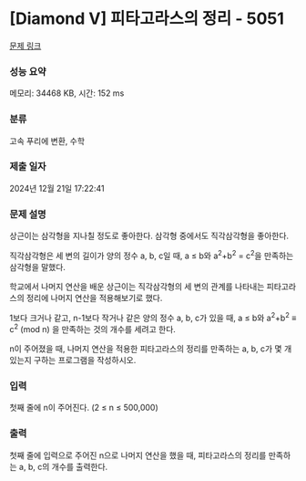 # [Diamond V] 피타고라스의 정리 - 5051 

[문제 링크](https://www.acmicpc.net/problem/5051) 

### 성능 요약

메모리: 34468 KB, 시간: 152 ms

### 분류

고속 푸리에 변환, 수학

### 제출 일자

2024년 12월 21일 17:22:41

### 문제 설명

<p>상근이는 삼각형을 지나칠 정도로 좋아한다. 삼각형 중에서도 직각삼각형을 좋아한다.</p>

<p>직각삼각형은 세 변의 길이가 양의 정수 a, b, c일 때, a ≤ b와 a<sup>2</sup>+b<sup>2</sup> = c<sup>2</sup>을 만족하는 삼각형을 말했다.</p>

<p>학교에서 나머지 연산을 배운 상근이는 직각삼각형의 세 변의 관계를 나타내는 피타고라스의 정리에 나머지 연산을 적용해보기로 했다.</p>

<p>1보다 크거나 같고, n-1보다 작거나 같은 양의 정수 a, b, c가 있을 때, a ≤ b와 a<sup>2</sup>+b<sup>2</sup> ≡ c<sup>2</sup> (mod n) 을 만족하는 것의 개수를 세려고 한다.</p>

<p>n이 주어졌을 때, 나머지 연산을 적용한 피타고라스의 정리를 만족하는 a, b, c가 몇 개 있는지 구하는 프로그램을 작성하시오. </p>

### 입력 

 <p>첫째 줄에 n이 주어진다. (2 ≤ n ≤ 500,000)</p>

### 출력 

 <p>첫째 줄에 입력으로 주어진 n으로 나머지 연산을 했을 때, 피타고라스의 정리를 만족하는 a, b, c의 개수를 출력한다.</p>

